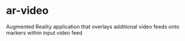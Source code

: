 # ar-video
Augmented Reality application that overlays additional video feeds onto markers within input video feed
